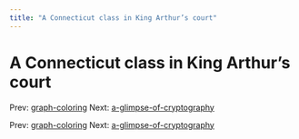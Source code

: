 ```yaml
---
title: "A Connecticut class in King Arthur’s court"
---
```


# A Connecticut class in King Arthur’s court

Prev: [graph-coloring](graph-coloring.md)
Next: [a-glimpse-of-cryptography](a-glimpse-of-cryptography.md)

Prev: [graph-coloring](graph-coloring.md)
Next: [a-glimpse-of-cryptography](a-glimpse-of-cryptography.md)
